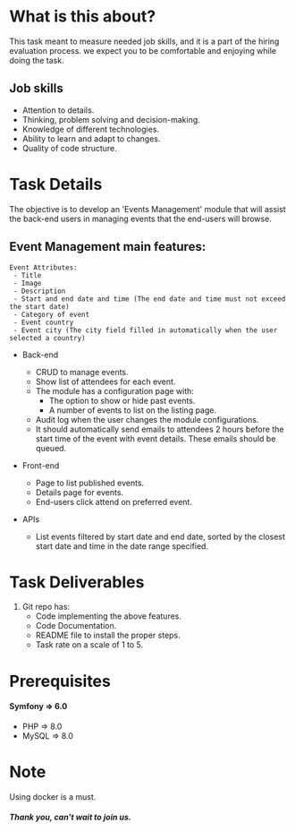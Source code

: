 # What is this about?
This task meant to measure needed job skills, and it is a part of the hiring evaluation process. we expect you to be comfortable and enjoying while doing the task.

## Job skills
* Attention to details.
* Thinking, problem solving and decision-making.
* Knowledge of different technologies.
* Ability to learn and adapt to changes.
* Quality of code structure.

# Task Details
 The objective is to develop an 'Events Management' module that will assist the back-end users in managing events that the end-users will browse.
 
## Event Management main features:
```
Event Attributes:
 - Title   
 - Image  
 - Description  
 - Start and end date and time (The end date and time must not exceed the start date)  
 - Category of event   
 - Event country  
 - Event city (The city field filled in automatically when the user selected a country)
``` 

* Back-end
    * CRUD to manage events.
    * Show list of attendees for each event.
    * The module has a configuration page with:
        * The option to show or hide past events.
        * A number of events to list on the listing page.
    * Audit log when the user changes the module configurations.
    * It should automatically send emails to attendees 2 hours before the start time of the event with event details. These emails should be queued.

* Front-end
    * Page to list published events.
    * Details page for events.
    * End-users click attend on preferred event.

* APIs
    * List events filtered by start date and end date, sorted by the closest start date and time in the date range specified.

# Task Deliverables
1. Git repo has:
    * Code implementing the above features.
    * Code Documentation.
    * README file to install the proper steps.
    * Task rate on a scale of 1 to 5.

# Prerequisites
#### Symfony => 6.0
* PHP => 8.0
* MySQL => 8.0

# Note
Using docker is a must.

##### Thank you, can't wait to join us.
